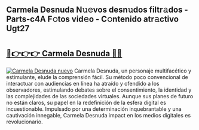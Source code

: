 ## Carmela Desnuda N𝚞𝚎vos desn𝚞dos filtr𝚊dos - Parts-c4A F𝚘tos vid𝚎o - C𝚘ntenido atr𝚊ctivo Ugt27

# <h2><a href="http://mbay2r.tromn.icu/?c=Carmela+Desnuda">🔗👉👉👉 Carmela Desnuda 🔗🔗</a></h2>

[![Carmela Desnuda nuevo](https://i.imgur.com/pEAQMta.gif)](http://mbay2r.tromn.icu/?c=Carmela+Desnuda)
Carmela Desnuda, un personaje multifacético y estimulante, elude la comprensión fácil. Su método poco convencional de interactuar con audiencias en línea ha atraído y ofendido a los observadores, estimulando debates sobre el consentimiento, la identidad y las complejidades de las sociedades virtuales. Aunque sus planes de futuro no están claros, su papel en la redefinición de la esfera digital es incuestionable. Impulsado por una determinación inquebrantable y una cautivación innegable, Carmela Desnuda impact en los medios digitales es revolucionario.
